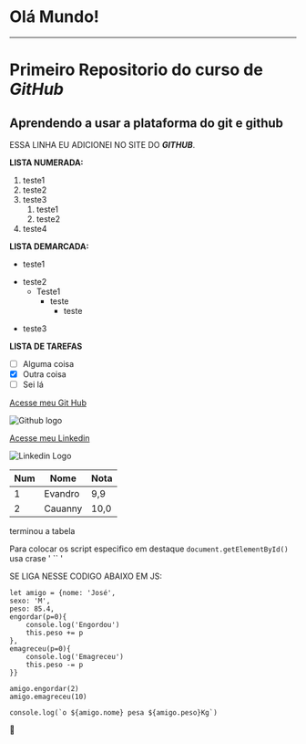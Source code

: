# Olá Mundo!
---
# Primeiro Repositorio do curso de **_GitHub_**

## Aprendendo a usar a plataforma do git e github

 ESSA LINHA EU ADICIONEI NO SITE DO **_GITHUB_**.

**LISTA NUMERADA:**

1. teste1
2. teste2
3. teste3
   1. teste1
   2. teste2 
1. teste4

**LISTA DEMARCADA:**

* teste1
- teste2
   * Teste1
      * teste
         * teste
* teste3

**LISTA DE TAREFAS**

- [ ] Alguma coisa
- [X] Outra coisa
- [ ] Sei lá

[Acesse meu Git Hub](https://github.com/EvandroLimaBarbosa)

![Github logo](https://user-images.githubusercontent.com/96010876/148047899-3dcc37d1-dcd4-4616-bc6c-ddc2ebde5939.png)

[Acesse meu Linkedin](https://www.linkedin.com/in/evandro-lima/)

![Linkedin Logo](https://user-images.githubusercontent.com/96010876/148048102-3e88271f-fdea-44aa-820e-d1bfdceff2ce.png)

Num | Nome | Nota
---|---|---
1|Evandro|9,9
2|Cauanny|10,0

terminou a tabela

Para colocar os script especifico em destaque `document.getElementById()` usa crase '  ``  '

SE LIGA NESSE CODIGO ABAIXO EM JS: 

````
let amigo = {nome: 'José', 
sexo: 'M', 
peso: 85.4,
engordar(p=0){
    console.log('Engordou')
    this.peso += p
},
emagreceu(p=0){
    console.log('Emagreceu')
    this.peso -= p
}}

amigo.engordar(2)
amigo.emagreceu(10)

console.log(`o ${amigo.nome} pesa ${amigo.peso}Kg`)
````

🖖

